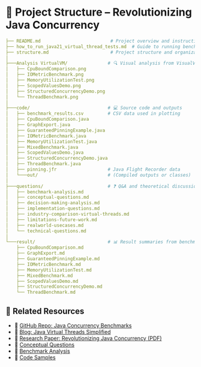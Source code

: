 # 📁 Project Structure – Revolutionizing Java Concurrency

```yml
├── README.md                          # Project overview and instructions
├── how_to_run_java21_virtual_thread_tests.md  # Guide to running benchmarks
├── structure.md                       # Project structure and organization
│
├───Analysis VirtualVM/               # 🔍 Visual analysis from VisualVM
│   ├── CpuBoundComparison.png
│   ├── IOMetricBenchmark.png
│   ├── MemoryUtilizationTest.png
│   ├── ScopedValuesDemo.png
│   ├── StructuredConcurrencyDemo.png
│   └── ThreadBenchmark.png
│
├───code/                             # 💻 Source code and outputs
│   ├── benchmark_results.csv         # CSV data used in plotting
│   ├── CpuBoundComparison.java
│   ├── GraphExport.java
│   ├── GuaranteedPinningExample.java
│   ├── IOMetricBenchmark.java
│   ├── MemoryUtilizationTest.java
│   ├── MixedBenchmark.java
│   ├── ScopedValuesDemo.java
│   ├── StructuredConcurrencyDemo.java
│   ├── ThreadBenchmark.java
│   ├── pinning.jfr                   # Java Flight Recorder data
│   └───out/                          # (Compiled outputs or classes)
│
├───questions/                        # ❓ Q&A and theoretical discussions
│   ├── benchmark-analysis.md
│   ├── conceptual-questions.md
│   ├── decision-making-analysis.md
│   ├── implementation-questions.md
│   ├── industry-comparison-virtual-threads.md
│   ├── limitations-future-work.md
│   ├── realworld-usecases.md
│   └── technical-questions.md
│
└───result/                           # 📊 Result summaries from benchmarks
    ├── CpuBoundComparison.md
    ├── GraphExport.md
    ├── GuaranteedPinningExample.md
    ├── IOMetricBenchmark.md
    ├── MemoryUtilizationTest.md
    ├── MixedBenchmark.md
    ├── ScopedValuesDemo.md
    ├── StructuredConcurrencyDemo.md
    └── ThreadBenchmark.md
```

## 📁 Related Resources

* 🔗 [GitHub Repo: Java Concurrency Benchmarks](https://github.com/adityadevraj699/revolutionizing-java-concurrency)
* 🔗 [Blog: Java Virtual Threads Simplified](https://nextgenjavaconcurrency.adityadevraj699.online/)
* 📄 [Research Paper: Revolutionizing Java Concurrency (PDF)](./paper/Research_Paper.pdf)
* 📂 [Conceptual Questions](./questions/conceptual-questions.md)
* 📂 [Benchmark Analysis](./questions/benchmark-analysis.md)
* 📂 [Code Samples](./code/IoBoundVirtualVsPlatform.java)
